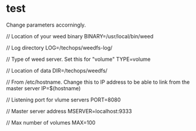 # test

Change parameters accorningly.

// Location of your weed binary
BINARY=/usr/local/bin/weed 

// Log directory
LOG=/techops/weedfs-log/ 

// Type of weed server. Set this for "volume"
TYPE=volume 

// Location of data
DIR=/techops/weedfs/ 

// From /etc/hostname. Change this to IP address to be able to link from the master server
IP=$(hostname)

// Listening port for vlume servers
PORT=8080 

// Master server address
MSERVER=localhost:9333 

// Max number of volumes
MAX=100
